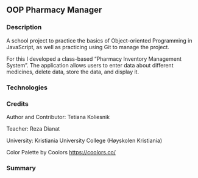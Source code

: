 ## OOP Pharmacy Manager

### Description
A school project to practice the basics of Object-oriented Programming in JavaScript, as well as practicing using Git to manage the project.

For this I developed a class-based “Pharmacy Inventory Management System”. The application allows users to enter data about different medicines, delete data, store the data, and display it.
### Technologies

### Credits
Author and Contributor: Tetiana Koliesnik

Teacher: Reza Dianat

University: Kristiania University College (Høyskolen Kristiania)

Color Palette by Coolors https://coolors.co/

### Summary


